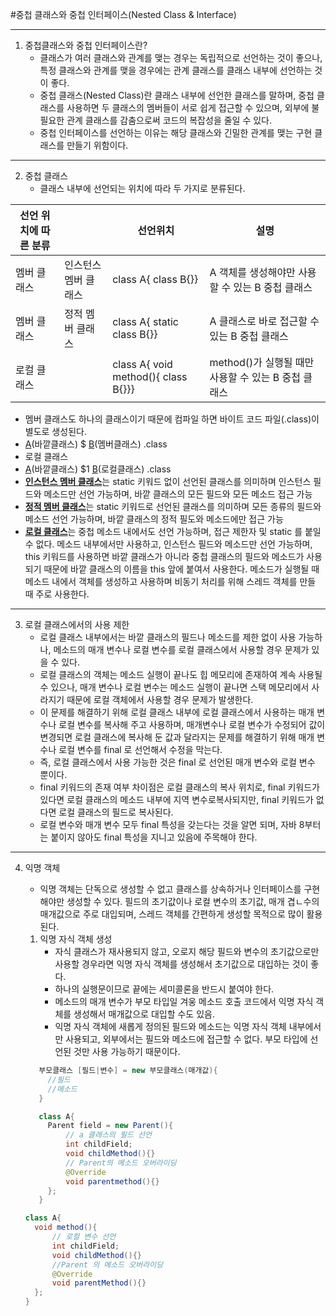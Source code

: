 #중첩 클래스와 중첩 인터페이스(Nested Class & Interface)

------------
1. 중첩클래스와 중첩 인터페이스란?
   - 클래스가 여러 클래스와 관계를 맺는 경우는 독립적으로 선언하는 것이 좋으나, 특정 클래스와 관계를 맺을 경우에는 관계 클래스를 클래스 내부에 선언하는 것이 좋다.
   - 중첩 클래스(Nested Class)란 클래스 내부에 선언한 클래스를 말하며, 중첩 클래스를 사용하면 두 클래스의 멤버들이 서로 쉽게 접근할 수 있으며, 외부에 불필요한 관계 클래스를 감춤으로써 코드의 복잡성을 줄일 수 있다.
   - 중첩 인터페이스를 선언하는 이유는 해당 클래스와 긴밀한 관계를 맺는 구현 클래스를 만들기 위함이다.
------------
2. 중첩 클래스
   - 클래스 내부에 선언되는 위치에 따라 두 가지로 분류된다. 

|선언 위치에 따른 분류| |선언위치|설명|
|---|---|---|---|
|멤버 클래스|인스턴스 멤버 클래스|class A{ class B{}}| A 객체를 생성해야만 사용할 수 있는 B 중첩 클래스|
|멤버 클래스|정적 멤버 클래스|class A{ static class B{}}| A 클래스로 바로 접근할 수 있는 B 중첩 클래스|
|로컬 클래스| |class A{ void method(){ class B{}}}| method()가 실행될 때만 사용할 수 있는 B 중첩 클래스|
   - 멤버 클래스도 하나의 클래스이기 때문에 컴파일 하면 바이트 코드 파일(.class)이 별도로 생성된다.
   - <u>A</u>(바깥클래스) $ <u>B</u>(멤버클래스) .class
   - 로컬 클래스   
   - <u>A</u>(바깥클래스) $1 <u>B</u>(로컬클래스) .class
   - <u>**인스턴스 멤버 클래스**</u>는 static 키워드 없이 선언된 클래스를 의미하며 인스턴스 필드와 메소드만 선언 가능하며, 바깥 클래스의 모든 필드와 모든 메소드 접근 가능
   - <u>**정적 멤버 클래스**</u>는 static 키워드로 선언된 클래스를 의미하며 모든 종류의 필드와 메소드 선언 가능하며, 바깥 클래스의 정적 필도와 메소드에만 접근 가능
   - <u>**로컬 클래스**</u>는 중첩 메소드 내에서도 선언 가능하며, 접근 제한자 및 static 를 붙일 수 없다. 메소드 내부에서만 사용하고, 인스턴스 필드와 메소드만 선언 가능하며, this 키워드를 사용하면 바깥 클래스가 아니라 중첩 클래스의 필드와 메소드가 사용되기 때문에 바깥 클래스의 이름을 this 앞에 붙여서 사용한다. 메소드가 실행될 때 메소드 내에서 객체를 생성하고 사용하며 비동기 처리를 위해 스레드 객체를 만들 때 주로 사용한다.

------------
3. 로컬 클래스에서의 사용 제한
   - 로컬 클래스 내부에서는 바깥 클래스의 필드나 메소드를 제한 없이 사용 가능하나, 메소드의 매개 변수나 로컬 변수를 로컬 클래스에서 사용할 경우 문제가 있을 수 있다.
   - 로컬 클래스의 객체는 메소드 실행이 끝나도 힙 메모리에 존재하여 계속 사용될 수 있으나, 매개 변수나 로컬 변수는 메소드 실행이 끝나면 스택 메모리에서 사라지기 때문에 로컬 객체에서 사용할 경우 문제가 발생한다.
   - 이 문제를 해결하기 위해 로컬 클래스 내부에 로컬 클래스에서 사용하는 매개 변수나 로컬 변수를 복사해 주고 사용하며, 매개변수나 로컬 변수가 수정되어 값이 변경되면 로컬 클래스에 복사해 둔 값과 달라지는 문제를 해결하기 위해 매개 변수나 로컬 변수를 final 로 선언해서 수정을 막는다.
   - 즉, 로컬 클래스에서 사용 가능한 것은 final 로 선언된 매개 변수와 로컬 변수 뿐이다.
   - final 키워드의 존재 여부 차이점은 로컬 클래스의 복사 위치로, final 키워드가 있다면 로컬 클래스의 메소드 내부에 지역 변수로복사되지만, final 키워드가 없다면 로컬 클래스의 필드로 복사된다.
   - 로컬 변수와 매개 변수 모두 final 특성을 갖는다는 것을 알면 되며, 자바 8부터는 붙이지 않아도 final 특성을 지니고 있음에 주목해야 한다.
------------
4. 익명 객체
   - 익명 객체는 단독으로 생성할 수 없고 클래스를 상속하거나 인터페이스를 구현해야만 생성할 수 있다. 필드의 초기값이나 로컬 변수의 초기값, 매개 겹ㄴ수의 매개값으로 주로 대입되며, 스레드 객체를 간편하게 생성할 목적으로 많이 활용된다.
     
   1. 익명 자식 객체 생성
      - 자식 클래스가 재사용되지 않고, 오로지 해당 필드와 변수의 초기값으로만 사용할 경우라면 익명 자식 객체를 생성해서 초기값으로 대입하는 것이 좋다.
      - 하나의 실행문이므로 끝에는 세미콜론을 반드시 붙여야 한다.
      - 메소드의 매개 변수가 부모 타입일 겨웅 메소드 호출 코드에서 익명 자식 객체를 생성해서 매개값으로 대입할 수도 있음.
      - 익명 자식 객체에 새롭게 정의된 필드와 메소드는 익명 자식 객체 내부에서만 사용되고, 외부에서는 필드와 메소드에 접근할 수 없다. 부모 타입에 선언된 것만 사용 가능하기 때문이다.
   ```java
      부모클래스 [필드|변수] = new 부모클래스(매개값){
        //필드
        //메소드
      }    
   ```
   ```java
      class A{
        Parent field = new Parent(){
            // a 클래스의 필드 선언
            int childField;
            void childMethod(){}
            // Parent의 메소드 오버라이딩
            @Override
            void parentmethod(){}
        };    
      }
   ```
      ```java
      class A{
        void method(){
            // 로컬 변수 선언
            int childField;
            void childMethod(){}
            //Parent 의 메소드 오버라이딩
            @Override
            void parentMethod(){}
        };    
      }
   ```

   
